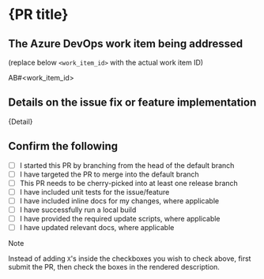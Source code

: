 # {PR title}

## The Azure DevOps work item being addressed

(replace below `<work_item_id>` with the actual work item ID)

AB#<work_item_id>

## Details on the issue fix or feature implementation

{Detail}

## Confirm the following

- [ ]  I started this PR by branching from the head of the default branch
- [ ]  I have targeted the PR to merge into the default branch
- [ ]  This PR needs to be cherry-picked into at least one release branch
- [ ]  I have included unit tests for the issue/feature
- [ ]  I have included inline docs for my changes, where applicable
- [ ]  I have successfully run a local build
- [ ]  I have provided the required update scripts, where applicable
- [ ]  I have updated relevant docs, where applicable

> [!NOTE]
> Instead of adding `X`'s inside the checkboxes you wish to check above, first submit the PR, then check the boxes in the rendered description.
